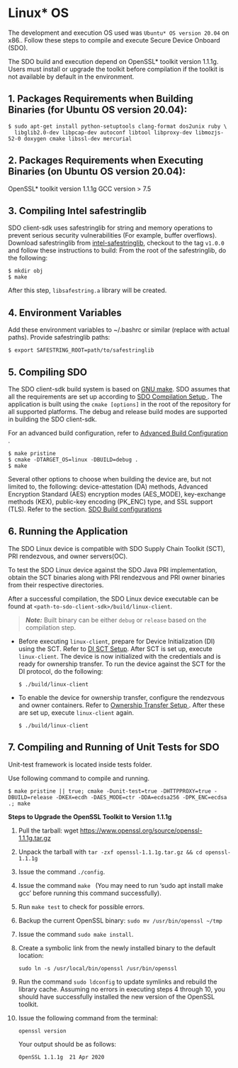 # Linux* OS
The development and execution OS used was `Ubuntu* OS version 20.04` on x86.. Follow these steps to compile and execute Secure Device Onboard (SDO).

The SDO build and execution depend on OpenSSL* toolkit version 1.1.1g. Users must install or upgrade the toolkit before compilation if the toolkit is not available by default in the environment.

## 1. Packages Requirements when Building Binaries (for Ubuntu OS version 20.04):

```shell
$ sudo apt-get install python-setuptools clang-format dos2unix ruby \
  libglib2.0-dev libpcap-dev autoconf libtool libproxy-dev libmozjs-52-0 doxygen cmake libssl-dev mercurial
```
## 2. Packages Requirements when Executing Binaries (on Ubuntu OS version 20.04):

OpenSSL* toolkit version 1.1.1g
GCC version > 7.5

## 3. Compiling Intel safestringlib
SDO client-sdk uses safestringlib for string and memory operations to prevent serious security vulnerabilities (For example, buffer overflows). Download safestringlib from <a href="https://github.com/intel/safestringlib">intel-safestringlib</a>, checkout to the tag `v1.0.0` and follow these instructions to build:
From the root of the safestringlib, do the following:
 ```shell
 $ mkdir obj
 $ make
 ```
After this step, `libsafestring.a` library will be created.

## 4. Environment Variables
Add these environment variables to ~/.bashrc or similar (replace with actual paths).
Provide safestringlib paths:
```shell
$ export SAFESTRING_ROOT=path/to/safestringlib
```

## 5. Compiling SDO

The  SDO client-sdk build system is based on <a href="https://www.gnu.org/software/make/">GNU make</a>. SDO assumes that all the requirements are set up according to [ SDO Compilation Setup ](setup.md). The application is built using the `cmake [options]` in the root of the repository for all supported platforms. The debug and release build modes are supported in building the SDO client-sdk.

For an advanced build configuration, refer to [ Advanced Build Configuration ](build_conf.md).

```shell
$ make pristine
$ cmake -DTARGET_OS=linux -DBUILD=debug .
$ make
```

Several other options to choose when building the device are, but not limited to, the following: device-attestation (DA) methods, Advanced Encryption Standard (AES) encryption modes (AES_MODE), key-exchange methods (KEX), public-key encoding (PK_ENC) type, and SSL support (TLS).
Refer to the section. [SDO Build configurations](build_conf.md)

<a name="run_linux_sdo"></a>

## 6. Running the Application <!-- Ensuring generic updates are captured where applicable -->
The SDO Linux device is compatible with SDO Supply Chain Toolkit (SCT), PRI rendezvous, and owner servers(OC).

To test the SDO Linux device against the SDO Java PRI implementation, obtain the SCT binaries along with PRI rendezvous and PRI owner binaries from their respective directories.

After a successful compilation, the SDO Linux device executable can be found at `<path-to-sdo-client-sdk>/build/linux-client`.
> ***Note:*** Built binary can be either `debug` or `release` based on the compilation step.

- Before executing `linux-client`, prepare for Device Initialization (DI) using the
  SCT. Refer to [ DI SCT Setup](DI_setup.md). After SCT is set up,
  execute `linux-client`. The device is now initialized with the credentials and is ready for ownership transfer.
To run the device against the SCT for the DI protocol, do the following:
  ```shell
  $ ./build/linux-client
  ```

- To enable the device for ownership transfer, configure the rendezvous and owner containers.
  Refer to [ Ownership Transfer Setup ](ownership_transfer.md). After these
  are set up, execute `linux-client` again.
  
  ```shell
  $ ./build/linux-client
  ```

## 7. Compiling and Running of Unit Tests for SDO
  Unit-test framework is located inside tests folder.

  Use following command to compile and running.

  ```shell
  $ make pristine || true; cmake -Dunit-test=true -DHTTPPROXY=true -DBUILD=release -DKEX=ecdh -DAES_MODE=ctr -DDA=ecdsa256 -DPK_ENC=ecdsa .; make
  ```


**Steps to Upgrade the OpenSSL Toolkit to Version 1.1.1g**

1. Pull the tarball: wget https://www.openssl.org/source/openssl-1.1.1g.tar.gz

2. Unpack the tarball with `tar -zxf openssl-1.1.1g.tar.gz && cd openssl-1.1.1g`

3. Issue the command `./config`.

4. Issue the command `make ` (You may need to run ‘sudo apt install make gcc’ before running this command successfully).

5. Run `make test` to check for possible errors.

6. Backup the current OpenSSL binary: `sudo mv /usr/bin/openssl ~/tmp`

7. Issue the command `sudo make install`.

8. Create a symbolic link from the newly installed binary to the default location:

   `sudo ln -s /usr/local/bin/openssl /usr/bin/openssl`

9. Run the command `sudo ldconfig` to update symlinks and rebuild the library cache.
    Assuming no errors in executing steps 4 through 10, you should have successfully installed the new version of the OpenSSL toolkit.

10. Issue the following command from the terminal:

    ```
    openssl version
    ```

    Your output should be as follows:

    ```
	OpenSSL 1.1.1g  21 Apr 2020
    ```
